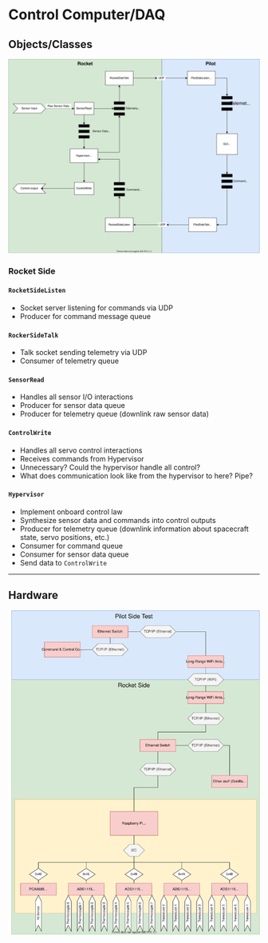 # Control Computer/DAQ

## Objects/Classes

![Class Diagram](images/class_diagram.svg)

### Rocket Side

#### `RocketSideListen`

- Socket server listening for commands via UDP
- Producer for command message queue

#### `RockerSideTalk`

- Talk socket sending telemetry via UDP
- Consumer of telemetry queue

#### `SensorRead`

- Handles all sensor I/O interactions
- Producer for sensor data queue
- Producer for telemetry queue (downlink raw sensor data)

#### `ControlWrite`

- Handles all servo control interactions
- Receives commands from Hypervisor
- Unnecessary? Could the hypervisor handle all control?
- What does communication look like from the hypervisor to here? Pipe?

#### `Hypervisor`

- Implement onboard control law
- Synthesize sensor data and commands into control outputs
- Producer for telemetry queue (downlink information about spacecraft state, servo positions, etc.)
- Consumer for command queue
- Consumer for sensor data queue
- Send data to `ControlWrite`

---

## Hardware

![Hardware Diagram](images/hardware_diagram.svg)